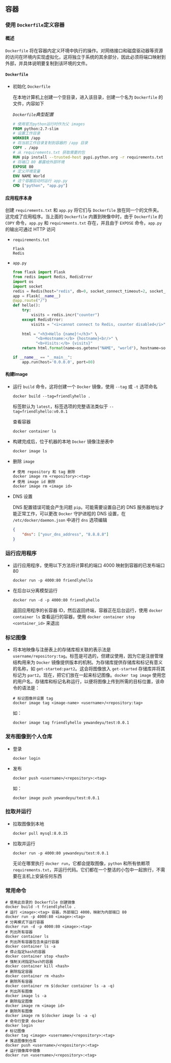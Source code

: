## 容器

### 使用 `Dockerfile`定义容器

#### 概述

`Dockerfile` 将在容器内定义环境中执行的操作。对网络接口和磁盘驱动器等资源的访问在环境内实现虚拟化，这将独立于系统的其余部分，因此必须将端口映射到外部，并具体说明要复制到该环境的文件。

#### `Dockerfile`

* 初始化 `Dockerfile`

  在本地计算机上创建一个空目录，进入该目录，创建一个名为 `Dockerfile` 的文件，内容如下

  *`Dockerfile`典型配置*

  ```dockerfile
  # 使用官方python运行时作为父 images
  FROM python:2.7-slim
  # 设置工作目录
  WORKDIR /app
  # 将当前工作目录复制到容器的 /app 目录
  COPY . /app
  # 从 requirements.txt 获取需要的包
  RUN pip install --trusted-host pypi.python.org -r requirements.txt
  # 将端口 80 暴露给外部环境
  EXPOSE 80
  # 定义环境变量
  ENV NAME World
  # 这个容器启动时运行 app.py
  CMD ["python", "app.py"]
  ```

#### 应用程序本身

 创建 `requirements.txt` 和 `app.py` 将它们与 `Dockerfile` 放在同一个的文件夹。这完成了应用程序。当上面的 `Dockerfile` 内置到映像中时，由于 `Dockerfile` 的 `COPY` 命令，`app.py` 和 `requirements.txt` 存在，并且由于 `EXPOSE` 命令，`app.py` 的输出可通过 HTTP 访问

* `requirements.txt`

  ```
  Flask
  Redis
  ```

* `app.py`

  ```python
  from flask import Flask
  from redis import Redis, RedisError
  import os
  import socket
  redis = Redis(host="redis", db=0, socket_connect_timeout=2, socket_timeout=2)
  app = Flask(__name__)
  @app.route("/")
  def hello():
      try:
          visits = redis.incr("counter")
      except RedisError:
          visits = "<i>cannot connect to Redis, counter disabled</i>"
          
      html = "<h3>Hello {name}!</h3>" \
      		"<b>Hostname:</b> {hostname}<br/>" \
          	"<b>Visits:</b> {visits}"
      return html.format(name=os.getenv("NAME", "world"), hostname=socket.gethostname(), visits=visits)
  
  if __name__ == "__main__":
      app.run(host='0.0.0.0', port=80)
  ```

#### 构建Image

* 运行 `build` 命令，这将创建一个 `Docker` 镜像，使用 `--tag`  或 `-t` 选项命名

  ```shell
  docker build --tag=friendlyhello .
  ```

  标签默认为 `latest`，标签选项的完整语法类似于 `--tag=friendlyhello:v0.0.1`

  查看容器

  ```shell
  docker container ls
  ```

* 构建完成后，位于机器的本地  `Docker` 镜像注册表中

  ```shell
  docker image ls
  ```

* 删除 `image`

  ```
  # 使用 repository 和 tag 删除
  docker image rm <repository>:<tag>
  # 使用 image id 删除
  docker image rm <image id>
  ```

* DNS 设置

  DNS 配置错误可能会产生问题 `pip`。可能需要设置自己的 DNS 服务器地址才能正常工作，可以更改 `Docker` 守护进程的 DNS 设置，在 `/etc/docker/daemon.json` 中进行 `dns` 选项编辑

  ```json
  {
      "dns": ["your_dns_address", "8.8.8.8"]
  }
  ```

### 运行应用程序

* 运行应用程序，使用以下方法将计算机的端口 4000 映射到容器的已发布端口 80 

  ```shell
  docker run -p 4000:80 friendlyhello
  ```

* 在后台以分离模型运行

  ```shell
  docker run -d -p 4000:80 friendlyhello
  ```

  返回应用程序的长容器 ID，然后返回终端，容器正在后台运行，使用 `docker container ls` 查看运行的容器，使用 `docker container stop <container_id>` 来退出

### 标记图像

* 将本地映像与注册表上的存储库相关联的表示法是 `username/repository:tag`。标签是可选的，但建议使用，因为它是注册管理结构用来为 `Docker` 镜像提供版本的机制。为存储库提供存储库和标记有意义的名称，如 `get-started:part2`。这会将图像放入 `get-started` 存储库并将其标记为 `part2`。现在，把它们放在一起来标记图像。`docker tag image` 使用您的用户名，存储库和标记名称运行，以便将图像上传到所需的目标位置，该命令的语法是：

  ```shell
  # 标记图像并设置 tag
  docker image tag <image-name> <username>/<repository:tag>
  ```

  如：

  ```shell
  docker image tag friendlyhello yewandeyu/test:0.0.1
  ```

### 发布图像到个人仓库

* 登录

  ```shell
  docker login
  ```

* 发布

  ```shell
  docker push <username>/<repository>:<tag>
  ```

  如：

  ```shell
  docker image push yewandeyu/test:0.0.1
  ```

### 拉取并运行

* 拉取图像到本地

  ```shell
  docker pull mysql:8.0.15
  ```

* 拉取并运行

  ```shell
  docker run -p 4000:80 yewandeyu/test:0.0.1
  ```

  无论在哪里执行 `docker run`，它都会提取图像，`python` 和所有依赖项 `requirements.txt`，并运行代码。它们都在一个整洁的小包中一起旅行，不需要在主机上安装任何东西

### 常用命令

```shell
# 使用此目录的 Dockerfile 创建镜像
docker build -t friendlyhello .  
# 运行 <image>:<tag> 容器，外部端口 4000，映射为内部端口 80
docker run -p 4000:80 <image>:<tag>  
# 分离模式下运行容器
docker run -d -p 4000:80 <image>:<tag>
# 列出所有容器
docker container ls      
# 列出所有容器包含未运行容器
docker container ls -a     
# 停止指定hash的容器
docker container stop <hash>   
# 强制关闭指定hash的容器
docker container kill <hash>      
# 删除指定容器
docker container rm <hash>       
# 删除所有容器
docker container rm $(docker container ls -a -q)
# 列出所有图像
docker image ls -a    
# 删除指定图像
docker image rm <image id>      
# 删除所有图像
docker image rm $(docker image ls -a -q)   
# 命令行登录 docker
docker login   
# 标记图像
docker tag <image> <username>/<repository>:<tag>  
# 推送图像到仓库
docker push <username>/<repository>:<tag>
# 运行镜像库中镜像
docker run <username>/<repository>:<tag>
```





